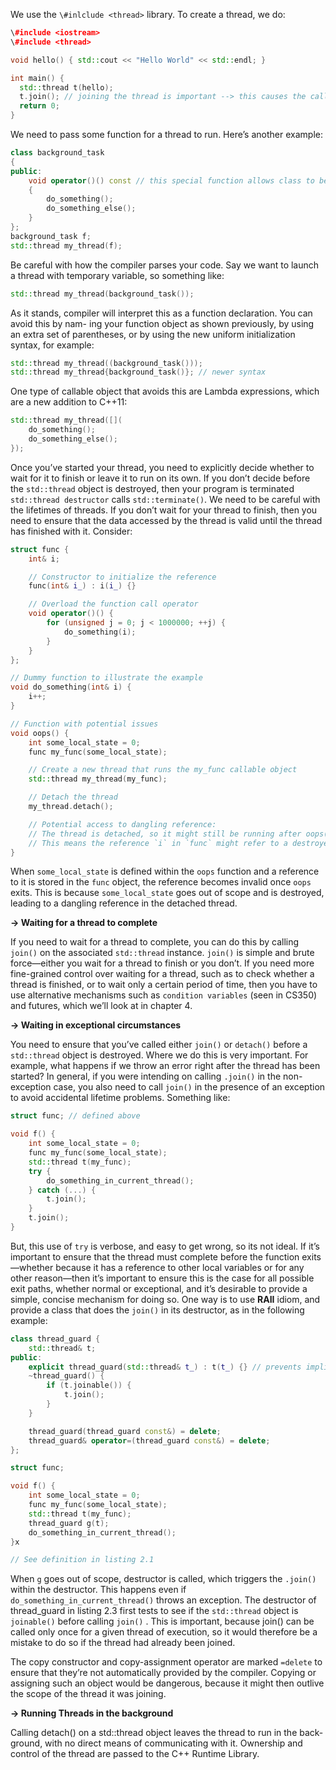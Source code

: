 We use the `\#inlclude <thread>` library. To create a thread, we do:

```C++
\#include <iostream>
\#include <thread>

void hello() { std::cout << "Hello World" << std::endl; }

int main() {
  std::thread t(hello);
  t.join(); // joining the thread is important --> this causes the calling thread to wait for the thread associted with t
  return 0;
}
```

We need to pass some function for a thread to run. Here’s another example:

```C++
class background_task
{
public:
    void operator()() const // this special function allows class to be called as if it were a function
    {
        do_something();
        do_something_else();
    }
};
background_task f;
std::thread my_thread(f);
```

Be careful with how the compiler parses your code. Say we want to launch a thread with temporary variable, so something like:

```C++
std::thread my_thread(background_task());
```

As it stands, compiler will interpret this as a function declaration. You can avoid this by nam- ing your function object as shown previously, by using an extra set of parentheses, or by using the new uniform initialization syntax, for example:

```C++
std::thread my_thread((background_task()));
std::thread my_thread{background_task()}; // newer syntax
```

One type of callable object that avoids this are Lambda expressions, which are a new addition to C++11:

```C++
std::thread my_thread([](
    do_something();
    do_something_else();
});
```

Once you’ve started your thread, you need to explicitly decide whether to wait for it to finish or leave it to run on its own. If you don’t decide before the `std::thread` object is destroyed, then your program is terminated `std::thread destructor` calls `std::terminate()`. We need to be careful with the lifetimes of threads. If you don’t wait for your thread to finish, then you need to ensure that the data accessed by the thread is valid until the thread has finished with it. Consider:

```C++
struct func {
    int& i;

    // Constructor to initialize the reference
    func(int& i_) : i(i_) {}

    // Overload the function call operator
    void operator()() {
        for (unsigned j = 0; j < 1000000; ++j) {
            do_something(i);
        }
    }
};

// Dummy function to illustrate the example
void do_something(int& i) {
    i++;
}

// Function with potential issues
void oops() {
    int some_local_state = 0;
    func my_func(some_local_state);

    // Create a new thread that runs the my_func callable object
    std::thread my_thread(my_func);

    // Detach the thread
    my_thread.detach();

    // Potential access to dangling reference:
    // The thread is detached, so it might still be running after oops() returns.
    // This means the reference `i` in `func` might refer to a destroyed local variable.
}
```

When `some_local_state` is defined within the `oops` function and a reference to it is stored in the `func` object, the reference becomes invalid once `oops` exits. This is because `some_local_state` goes out of scope and is destroyed, leading to a dangling reference in the detached thread.

  

**→ Waiting for a thread to complete**

If you need to wait for a thread to complete, you can do this by calling `join()` on the associated `std::thread` instance. `join()` is simple and brute force—either you wait for a thread to finish or you don’t. If you need more fine-grained control over waiting for a thread, such as to check whether a thread is finished, or to wait only a certain period of time, then you have to use alternative mechanisms such as `condition variables` (seen in CS350) and futures, which we’ll look at in chapter 4.

  

**→ Waiting in exceptional circumstances**

You need to ensure that you’ve called either `join()` or `detach()` before a `std::thread` object is destroyed. Where we do this is very important. For example, what happens if we throw an error right after the thread has been started? In general, if you were intending on calling `.join()` in the non-exception case, you also need to call `join()` in the presence of an exception to avoid accidental lifetime problems. Something like:

```C++
struct func; // defined above 

void f() {
	int some_local_state = 0;
	func my_func(some_local_state);
	std::thread t(my_func);
	try {
		do_something_in_current_thread();
	} catch (...) {
		t.join();
	}
	t.join();
}
```

But, this use of `try` is verbose, and easy to get wrong, so its not ideal. If it’s important to ensure that the thread must complete before the function exits—whether because it has a reference to other local variables or for any other reason—then it’s important to ensure this is the case for all possible exit paths, whether normal or exceptional, and it’s desirable to provide a simple, concise mechanism for doing so. One way is to use **RAII** idiom, and provide a class that does the `join()` in its destructor, as in the following example:

```C++
class thread_guard {
    std::thread& t;
public:
    explicit thread_guard(std::thread& t_) : t(t_) {} // prevents implicit conversions, thread object needs to be passed    
    ~thread_guard() {
        if (t.joinable()) {
            t.join();
        }
    }

    thread_guard(thread_guard const&) = delete;
    thread_guard& operator=(thread_guard const&) = delete;
};

struct func;

void f() {
    int some_local_state = 0;
    func my_func(some_local_state);
    std::thread t(my_func);
    thread_guard g(t);
    do_something_in_current_thread();
}x

// See definition in listing 2.1
```

When `g` goes out of scope, destructor is called, which triggers the `.join()` within the destructor. This happens even if `do_something_in_current_thread()` throws an exception. The destructor of thread_guard in listing 2.3 first tests to see if the `std::thread` object is `joinable()` before calling `join()` . This is important, because join() can be called only once for a given thread of execution, so it would therefore be a mistake to do so if the thread had already been joined.

  

The copy constructor and copy-assignment operator are marked `=delete` to ensure that they’re not automatically provided by the compiler. Copying or assigning such an object would be dangerous, because it might then outlive the scope of the thread it was joining.

  

**→ Running Threads in the background**

Calling detach() on a std::thread object leaves the thread to run in the back- ground, with no direct means of communicating with it. Ownership and control of the thread are passed to the C++ Runtime Library.